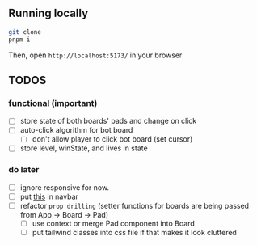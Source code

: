 ## Running locally
```sh
git clone
pnpm i
```

Then, open `http://localhost:5173/` in your browser

## TODOS
### functional (important)
- [ ] store state of both boards' pads and change on click
- [ ] auto-click algorithm for bot board
    - [ ] don't allow player to click bot board (set cursor)
- [ ] store level, winState, and lives in state

### do later
- [ ] ignore responsive for now. 
- [ ] put [this](https://daisyui.com/components/theme-controller/) in navbar
- [ ] refactor `prop drilling` (setter functions for boards are being passed from App -> Board -> Pad)
    - [ ] use context or merge Pad component into Board
    - [ ] put tailwind classes into css file if that makes it look cluttered
